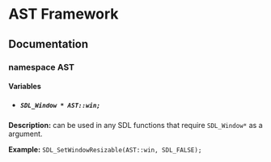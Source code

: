 # AST Framework
## Documentation
### namespace AST
#### Variables
- ##### `SDL_Window * AST::win;`

**Description:** can be used in any SDL functions that require `SDL_Window*` as a argument.

**Example:** `SDL_SetWindowResizable(AST::win, SDL_FALSE);`